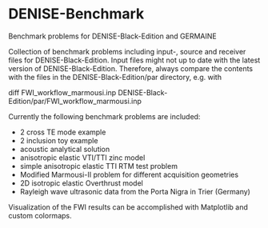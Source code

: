 # DENISE-Benchmark
Benchmark problems for DENISE-Black-Edition and GERMAINE

Collection of benchmark problems including input-, source and receiver files for DENISE-Black-Edition.
Input files might not up to date with the latest version of DENISE-Black-Edition. Therefore, always compare the 
contents with the files in the DENISE-Black-Edition/par directory, e.g. with 

diff FWI_workflow_marmousi.inp DENISE-Black-Edition/par/FWI_workflow_marmousi.inp

Currently the following benchmark problems are included:

- 2 cross TE mode example
- 2 inclusion toy example
- acoustic analytical solution
- anisotropic elastic VTI/TTI zinc model
- simple anisotropic elastic TTI RTM test problem
- Modified Marmousi-II problem for different acquisition geometries
- 2D isotropic elastic Overthrust model
- Rayleigh wave ultrasonic data from the Porta Nigra in Trier (Germany)

Visualization of the FWI results can be accomplished with Matplotlib and custom colormaps.
